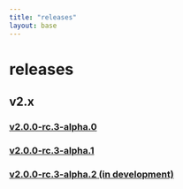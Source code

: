 ```yaml
---
title: "releases"
layout: base
---
```


# releases

## v2.x

### [v2.0.0-rc.3-alpha.0](./releases/v2.x/v2.0.x/v2.0.0-rc.x/v2.0.0-rc.3-alpha.x/v2.0.0-rc.3-alpha.0/doc/index.html)

### [v2.0.0-rc.3-alpha.1](./releases/v2.x/v2.0.x/v2.0.0-rc.x/v2.0.0-rc.3-alpha.x/v2.0.0-rc.3-alpha.1/doc/index.html)

### [v2.0.0-rc.3-alpha.2 (in development)](./releases/v2.x/v2.0.x/v2.0.0-rc.x/v2.0.0-rc.3-alpha.x/v2.0.0-rc.3-alpha.2/doc/index.html)
